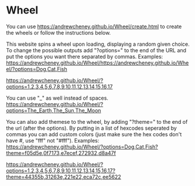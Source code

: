 # Wheel
You can use https://andrewcheney.github.io/Wheel/create.html to create the wheels or follow the instructions below.

This website spins a wheel upon loading, displaying a random given choice. To change the possible outputs add "?options=" to the end of the URL and put the options you want there separated by commas. 
Examples: 
https://andrewcheney.github.io/Wheel/https://andrewcheney.github.io/Wheel/?options=Dog,Cat,Fish

https://andrewcheney.github.io/Wheel/?options=1,2,3,4,5,6,7,8,9,10,11,12,13,14,15,16,17

You can use "_" as well instead of spaces.
https://andrewcheney.github.io/Wheel/?options=The_Earth,The_Sun,The_Moon

You can also add themese to the wheel, by adding "?theme=" to the end of the url (after the options). By putting in a list of hexcodes seperated by commas you can add custom colors (just make sure the hex codes don't have #, use "fff" not "#fff").
Examples:
https://andrewcheney.github.io/Wheel/?options=Dog,Cat,Fish?theme=f05d5e,0f7173,e7ecef,272932,d8a47f

https://andrewcheney.github.io/Wheel/?options=1,2,3,4,5,6,7,8,9,10,11,12,13,14,15,16,17?theme=44355b,31263e,221e22,eca72c,ee5622
